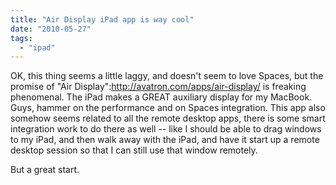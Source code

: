 ```yaml
---
title: "Air Display iPad app is way cool"
date: "2010-05-27"
tags: 
  - "ipad"
---
```


OK, this thing seems a little laggy, and doesn't seem to love Spaces, but the promise of "Air Display":http://avatron.com/apps/air-display/ is freaking phenomenal. The iPad makes a GREAT auxiliary display for my MacBook. Guys, hammer on the performance and on Spaces integration. This app also somehow seems related to all the remote desktop apps, there is some smart integration work to do there as well -- like I should be able to drag windows to my iPad, and then walk away with the iPad, and have it start up a remote desktop session so that I can still use that window remotely.

But a great start.
